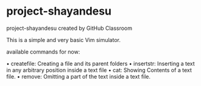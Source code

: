 # project-shayandesu
project-shayandesu created by GitHub Classroom

This is a simple and very basic Vim simulator.

available commands for now:

• createfile: Creating a file and its parent folders
• insertstr: Inserting a text in any arbitrary position inside a text file
• cat: Showing Contents of a text file.
• remove: Omitting a part of the text inside a text file.

